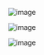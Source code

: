 ![image](https://github.com/user-attachments/assets/14df7dbd-8446-4e9f-be06-3a06768ebb5a)


![image](https://github.com/user-attachments/assets/c001fc25-5c4d-473e-838e-ba3e59ebe365)


![image](https://github.com/user-attachments/assets/c22b84fa-3779-46c4-9c16-6a3d48e69c02)


